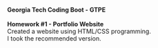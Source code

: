 <strong>Georgia Tech Coding Boot - GTPE </strong><br><br>
<strong>Homework #1 - Portfolio Website </strong><br>
Created a website using HTML/CSS programming. <br>
I took the recommended version.
